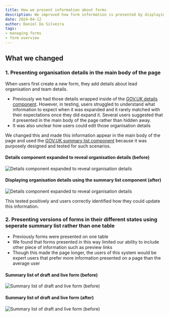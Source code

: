 ```yaml
---
title: How we present information about forms
description: We improved how form information is presented by displaying organisation details in the main body with a summary list, and using separate summary lists for draft and live forms to provide clearer, more accessible data.
date: 2024-04-12
author: Daniel Da Silveira
tags:
- managing forms
- form overview
---
```

## What we changed
### 1. Presenting organisation details in the main body of the page
When users first create a new form, they add details about lead organisation and team details.

- Previously we had those details wrapped inside of the [GOV.UK details component](https://design-system.service.gov.uk/components/details/). However, in testing, users struggled to understand what information to expect when it was expanded and it rarely matched with their expectations once they did expand it. Several users suggested that it presented in the main body of the page rather than hidden away.
- It was also unclear how users could edit those organisation details

We changed this and made this information appear in the main body of the page and used the [GOV.UK summary list component](https://design-system.service.gov.uk/components/summary-list/) because it was purposely designed and tested for such scenarios.

#### Details component expanded to reveal organisation details (before)
![Details component expanded to reveal organisation details](01-organisation-details.png "Details component expanded to reveal organisation details")

#### Displaying organisation details using the summary list component (after)
![Details component expanded to reveal organisation details](02-org-details.png "Details component expanded to reveal organisation details")

This tested positively and users correctly identified how they could update this information.

### 2. Presenting versions of forms in their different states using seperate summary list rather than one table

- Previously forms were presented on one table
- We found that forms presented in this way limited our ability to include other piece of information such as preview links
- Though this made the page longer, the users of this system would be expert users that prefer more information presented on a page than the average user

#### Summary list of draft and live form (before)
![Summary list of draft and live form (before)](03-draft:live.png "Summary list of draft and live form (before)")

#### Summary list of draft and live form (after)
![Summary list of draft and live form (before)](04-draft:live.png "Summary list of draft and live form (before)")
